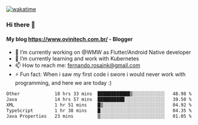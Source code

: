 [![wakatime](https://wakatime.com/badge/user/d5892087-17e6-46ab-8384-91a71a9b88d8.svg)](https://wakatime.com/@d5892087-17e6-46ab-8384-91a71a9b88d8)
### Hi there 👋

#### My blog https://www.ovinitech.com.br/ - Blogger

- 🔭 I’m currently working on @WMW as Flutter/Android Native developer
- 🌱 I’m currently learning and work with Kubernetes
- 📫 How to reach me: fernando.rosaink@gmail.com 
- ⚡ Fun fact: When i saw my first code i swore i would never work with programming, and here we are today :)

<!--START_SECTION:waka-->

```txt
Other             18 hrs 33 mins  ████████████▒░░░░░░░░░░░░   48.98 %
Java              14 hrs 57 mins  ██████████░░░░░░░░░░░░░░░   39.50 %
XML               1 hr 51 mins    █▒░░░░░░░░░░░░░░░░░░░░░░░   04.92 %
TypeScript        1 hr 38 mins    █░░░░░░░░░░░░░░░░░░░░░░░░   04.35 %
Java Properties   23 mins         ▒░░░░░░░░░░░░░░░░░░░░░░░░   01.05 %
```

<!--END_SECTION:waka-->

